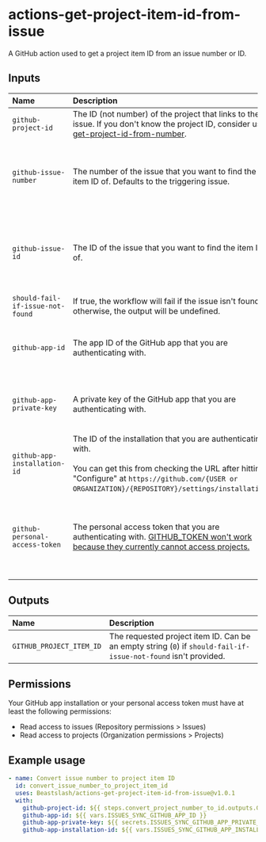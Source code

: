 # actions-get-project-item-id-from-issue
A GitHub action used to get a project item ID from an issue number or ID.

## Inputs
| Name | Description | Required? |
| :- | :- | :- |
| `github-project-id` | The ID (not number) of the project that links to the issue. If you don't know the project ID, consider using [get-project-id-from-number](https://github.com/Beastslash/actions-get-project-id-from-number). | Yes |
| `github-issue-number` | The number of the issue that you want to find the item ID of. Defaults to the triggering issue. | Only if the workflow isn't caused due to an issue and if `github-issue-id` is not provided. |
| `github-issue-id` | The ID of the issue that you want to find the item ID of. | Only if the workflow isn't caused due to an issue and if `github-issue-number` is not provided. |
| `should-fail-if-issue-not-found` | If true, the workflow will fail if the issue isn't found; otherwise, the output will be undefined. | No |
| `github-app-id` | The app ID of the GitHub app that you are authenticating with. | Only if `github-personal-access-token` is not provided |
| `github-app-private-key` | A private key of the GitHub app that you are authenticating with. | Only if `github-personal-access-token` is not provided |
| `github-app-installation-id` | The ID of the installation that you are authenticating with.<br /><br />You can get this from checking the URL after hitting "Configure" at `https://github.com/{USER or ORGANIZATION}/{REPOSITORY}/settings/installations`. | Only if `github-personal-access-token` is not provided |
| `github-personal-access-token` | The personal access token that you are authenticating with. [GITHUB_TOKEN won't work because they currently cannot access projects.](https://docs.github.com/en/issues/planning-and-tracking-with-projects/automating-your-project/automating-projects-using-actions#github-actions-workflows) | Only if `github-app-id`, `github-app-private-key`, and `github-app-installation-id` are not provided |

## Outputs
| Name | Description |
| :- | :- |
| `GITHUB_PROJECT_ITEM_ID` | The requested project item ID. Can be an empty string (`0`) if `should-fail-if-issue-not-found` isn't provided. |

## Permissions
Your GitHub app installation or your personal access token must have at least the following permissions:
* Read access to issues (Repository permissions > Issues)
* Read access to projects (Organization permissions > Projects)

## Example usage
```yml
- name: Convert issue number to project item ID
  id: convert_issue_number_to_project_item_id
  uses: Beastslash/actions-get-project-item-id-from-issue@v1.0.1
  with:
    github-project-id: ${{ steps.convert_project_number_to_id.outputs.GITHUB_PROJECT_ID }}
    github-app-id: ${{ vars.ISSUES_SYNC_GITHUB_APP_ID }}
    github-app-private-key: ${{ secrets.ISSUES_SYNC_GITHUB_APP_PRIVATE_KEY }}
    github-app-installation-id: ${{ vars.ISSUES_SYNC_GITHUB_APP_INSTALLATION_ID }}
```